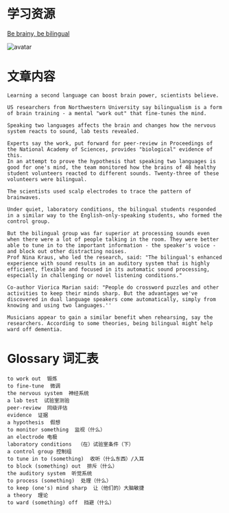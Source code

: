 # 学习资源
[Be brainy, be bilingual](https://mp.weixin.qq.com/s?__biz=MzUxMjk1OTE2Ng==&mid=2247486040&idx=1&sn=71182bc9a24927cea3cd963ef8f00786&chksm=f95d3d89ce2ab49fc1826002f09471212759dca0ad139c7d1b580a3c98c23145be39b0fad9f4&scene=38#wechat_redirect) 

![avatar](https://mmbiz.qpic.cn/mmbiz_jpg/bXntkCdcmIlicU74BMbOKWNmUk4roYrZWMud1zdctcgje6Pia80yZsJLF2ImrEPq7rpEy4mwVAE4Skgic10nAKFicA/640?wx_fmt=jpeg&tp=webp&wxfrom=5&wx_lazy=1&wx_co=1)
# 文章内容
```
Learning a second language can boost brain power, scientists believe.

US researchers from Northwestern University say bilingualism is a form of brain training - a mental "work out" that fine-tunes the mind.

Speaking two languages affects the brain and changes how the nervous system reacts to sound, lab tests revealed.

Experts say the work, put forward for peer-review in Proceedings of the National Academy of Sciences, provides "biological" evidence of this.
In an attempt to prove the hypothesis that speaking two languages is good for one's mind, the team monitored how the brains of 48 healthy student volunteers reacted to different sounds. Twenty-three of these volunteers were bilingual.

The scientists used scalp electrodes to trace the pattern of brainwaves.

Under quiet, laboratory conditions, the bilingual students responded in a similar way to the English-only-speaking students, who formed the control group.

But the bilingual group was far superior at processing sounds even when there were a lot of people talking in the room. They were better able to tune in to the important information - the speaker's voice - and block out other distracting noises.
Prof Nina Kraus, who led the research, said: "The bilingual's enhanced experience with sound results in an auditory system that is highly efficient, flexible and focused in its automatic sound processing, especially in challenging or novel listening conditions."

Co-author Viorica Marian said: "People do crossword puzzles and other activities to keep their minds sharp. But the advantages we've discovered in dual language speakers come automatically, simply from knowing and using two languages.''

Musicians appear to gain a similar benefit when rehearsing, say the researchers. According to some theories, being bilingual might help ward off dementia. 
```

# Glossary  词汇表
```
to work out  锻炼
to fine-tune  微调
the nervous system  神经系统
a lab test  试验室测验
peer-review  同级评估
evidence  证据
a hypothesis  假想
to monitor something  监视（什么）
an electrode 电极
laboratory conditions  （在）试验室条件（下）
a control group 控制组
to tune in to (something)  收听（什么东西）/入耳
to block (something) out  排斥（什么）
the auditory system  听觉系统
to process (something)  处理（什么）
to keep (one's) mind sharp  让（他们的）大脑敏捷
a theory  理论
to ward (something) off  挡避（什么）
```